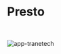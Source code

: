 # Presto
<br>

![app-tranetech](https://user-images.githubusercontent.com/64629896/205186345-2e615133-d88f-4dcc-9ce6-caf759d3580c.gif)
